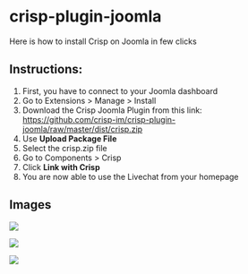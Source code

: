 # crisp-plugin-joomla

Here is how to install Crisp on Joomla in few clicks

## Instructions:

1. First, you have to connect to your Joomla dashboard
2. Go to Extensions > Manage > Install
3. Download the Crisp Joomla Plugin from this link: https://github.com/crisp-im/crisp-plugin-joomla/raw/master/dist/crisp.zip
4. Use **Upload Package File**
5. Select the crisp.zip file
6. Go to Components > Crisp
7. Click **Link with Crisp**
8. You are now able to use the Livechat from your homepage

## Images

![](https://storage.crisp.chat/users/helpdesk/website/-JzqEmX56venQuQw4YV8/e4935ec2-3e0d-4bea-a6a9-446b41a688e3.png)

![](https://storage.crisp.chat/users/helpdesk/website/-JzqEmX56venQuQw4YV8/5006525e-7a1d-42f9-b76e-dda51d14f5ad.png)

![](https://storage.crisp.chat/users/helpdesk/website/-JzqEmX56venQuQw4YV8/c4f35b18-d083-4ab6-ad0a-a877f4d0081c.png)